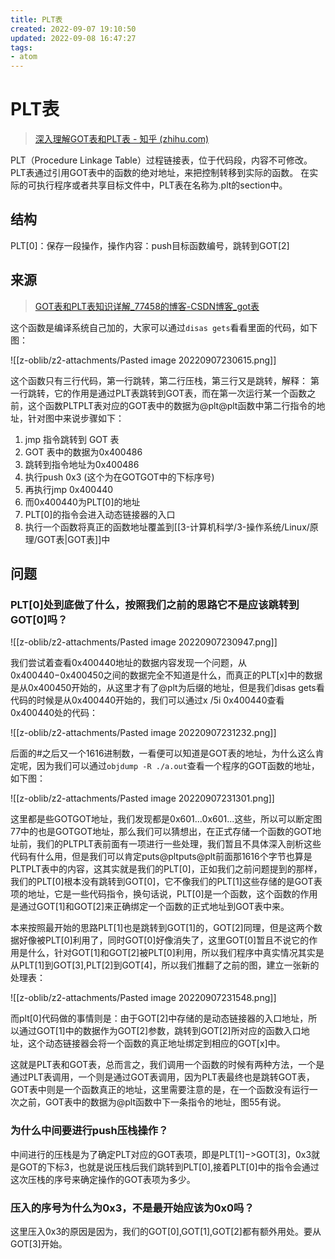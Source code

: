 ```yaml
---
title: PLT表
created: 2022-09-07 19:10:50
updated: 2022-09-08 16:47:27
tags: 
- atom
---
```

# PLT表

> [深入理解GOT表和PLT表 - 知乎 (zhihu.com)](https://zhuanlan.zhihu.com/p/130271689)

PLT（Procedure Linkage Table）过程链接表，位于代码段，内容不可修改。
PLT表通过引用GOT表中的函数的绝对地址，来把控制转移到实际的函数。
在实际的可执行程序或者共享目标文件中，PLT表在名称为.plt的section中。

## 结构

PLT[0]：保存一段操作，操作内容：push目标函数编号，跳转到GOT[2]

## 来源

> [GOT表和PLT表知识详解_77458的博客-CSDN博客_got表](https://blog.csdn.net/qq_18661257/article/details/54694748)

这个函数是编译系统自己加的，大家可以通过`disas gets`看看里面的代码，如下图：

![[z-oblib/z2-attachments/Pasted image 20220907230615.png]]

这个函数只有三行代码，第一行跳转，第二行压栈，第三行又是跳转，解释：
第一行跳转，它的作用是通过PLT表跳转到GOT表，而在第一次运行某一个函数之前，这个函数PLTPLT表对应的GOT表中的数据为@plt@plt函数中第二行指令的地址，针对图中来说步骤如下：

1. jmp 指令跳转到 GOT 表
2. GOT 表中的数据为0x400486
3. 跳转到指令地址为0x400486
4. 执行push 0x3 (这个为在GOTGOT中的下标序号)
5. 再执行jmp 0x400440
6. 而0x400440为PLT[0]的地址
7. PLT[0]的指令会进入动态链接器的入口
8. 执行一个函数将真正的函数地址覆盖到[[3-计算机科学/3-操作系统/Linux/原理/GOT表|GOT表]]中

## 问题

### PLT[0]处到底做了什么，按照我们之前的思路它不是应该跳转到GOT[0]吗？

![[z-oblib/z2-attachments/Pasted image 20220907230947.png]]


我们尝试着查看0x400440地址的数据内容发现一个问题，从0x400440−0x400450之间的数据完全不知道是什么，而真正的PLT[x]中的数据是从0x400450开始的，从这里才有了@plt为后缀的地址，但是我们disas gets看代码的时候是从0x400440开始的，我们可以通过x /5i 0x400440查看0x400440处的代码：

![[z-oblib/z2-attachments/Pasted image 20220907231232.png]]

后面的#之后又一个1616进制数，一看便可以知道是GOT表的地址，为什么这么肯定呢，因为我们可以通过`objdump -R ./a.out`查看一个程序的GOT函数的地址，如下图：

![[z-oblib/z2-attachments/Pasted image 20220907231301.png]]

这里都是些GOTGOT地址，我们发现都是0x601...0x601...这些，所以可以断定图77中的也是GOTGOT地址，那么我们可以猜想出，在正式存储一个函数的GOT地址前，我们的PLTPLT表前面有一项进行一些处理，我们暂且不具体深入剖析这些代码有什么用，但是我们可以肯定puts@pltputs@plt前面那1616个字节也算是PLTPLT表中的内容，这其实就是我们的PLT[0]，正如我们之前问题提到的那样，我们的PLT[0]根本没有跳转到GOT[0]，它不像我们的PLT[1]这些存储的是GOT表项的地址，它是一些代码指令，换句话说，PLT[0]是一个函数，这个函数的作用是通过GOT[1]和GOT[2]来正确绑定一个函数的正式地址到GOT表中来。

本来按照最开始的思路PLT[1]也是跳转到GOT[1]的，GOT[2]同理，但是这两个数据好像被PLT[0]利用了，同时GOT[0]好像消失了，这里GOT[0]暂且不说它的作用是什么，针对GOT[1]和GOT[2]被PLT[0]利用，所以我们程序中真实情况其实是从PLT[1]到GOT[3],PLT[2]到GOT[4]，所以我们推翻了之前的图，建立一张新的处理表：

![[z-oblib/z2-attachments/Pasted image 20220907231548.png]]

而plt[0]代码做的事情则是：由于GOT[2]中存储的是动态链接器的入口地址，所以通过GOT[1]中的数据作为GOT[2]参数，跳转到GOT[2]所对应的函数入口地址，这个动态链接器会将一个函数的真正地址绑定到相应的GOT[x]中。

这就是PLT表和GOT表，总而言之，我们调用一个函数的时候有两种方法，一个是通过PLT表调用，一个则是通过GOT表调用，因为PLT表最终也是跳转GOT表，GOT表中则是一个函数真正的地址，这里需要注意的是，在一个函数没有运行一次之前，GOT表中的数据为@plt函数中下一条指令的地址，图55有说。

### 为什么中间要进行push压栈操作？

中间进行的压栈是为了确定PLT对应的GOT表项，即是PLT[1]−>GOT[3]，0x3就是GOT的下标3，也就是说压栈后我们跳转到PLT[0],接着PLT[0]中的指令会通过这次压栈的序号来确定操作的GOT表项为多少。

### 压入的序号为什么为0x3，不是最开始应该为0x0吗？

这里压入0x3的原因是因为，我们的GOT[0],GOT[1],GOT[2]都有额外用处。要从GOT[3]开始。